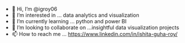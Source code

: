 - 👋 Hi, I’m @igroy06
- 👀 I’m interested in ... data analytics and visualization
- 🌱 I’m currently learning ... python and power BI
- 💞️ I’m looking to collaborate on ...insightful data visualization projects 
- 📫 How to reach me ... https://www.linkedin.com/in/ishita-guha-roy/ 

<!---
igroy06/igroy06 is a ✨ special ✨ repository because its `README.md` (this file) appears on your GitHub profile.
You can click the Preview link to take a look at your changes.
--->

